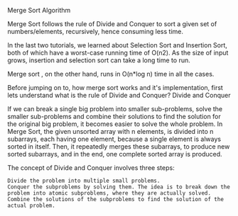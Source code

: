Merge Sort Algorithm

Merge Sort follows the rule of Divide and Conquer to sort a given set of numbers/elements, recursively, hence consuming less time.

In the last two tutorials, we learned about Selection Sort and Insertion Sort, both of which have a worst-case running time of O(n2). As the size of input grows, insertion and selection sort can take a long time to run.

Merge sort , on the other hand, runs in O(n*log n) time in all the cases.

Before jumping on to, how merge sort works and it's implementation, first lets understand what is the rule of Divide and Conquer?
Divide and Conquer

If we can break a single big problem into smaller sub-problems, solve the smaller sub-problems and combine their solutions to find the solution for the original big problem, it becomes easier to solve the whole problem.
In Merge Sort, the given unsorted array with n elements, is divided into n subarrays, each having one element, because a single element is always sorted in itself. Then, it repeatedly merges these subarrays, to produce new sorted subarrays, and in the end, one complete sorted array is produced.

The concept of Divide and Conquer involves three steps:

    Divide the problem into multiple small problems.
    Conquer the subproblems by solving them. The idea is to break down the problem into atomic subproblems, where they are actually solved.
    Combine the solutions of the subproblems to find the solution of the actual problem.
